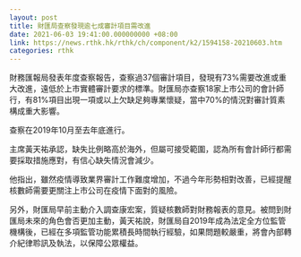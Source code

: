 ```yaml
---
layout: post
title: 財匯局查察發現逾七成審計項目需改進
date: 2021-06-03 19:41:00.000000000 +08:00
link: https://news.rthk.hk/rthk/ch/component/k2/1594158-20210603.htm
categories: rthk
---
```


財務匯報局發表年度查察報告，查察過37個審計項目，發現有73%需要改進或重大改進，遠低於上市實體審計要求的標準。財匯局亦查察18家上市公司的會計師行，有81%項目出現一項或以上欠缺足夠專業懷疑，當中70%的情況對審計質素構成重大影響。

查察在2019年10月至去年底進行。

主席黃天祐承認，缺失比例略高於海外，但屬可接受範圍，認為所有會計師行都需要採取措施應對，有信心缺失情況會減少。

他指出，雖然疫情導致業界審計工作難度增加，不過今年形勢相對改善，已經提醒核數師需要更關注上市公司在疫情下面對的風險。

另外，財匯局早前主動介入調查康宏案，質疑核數師對財務報表的意見。被問到財匯局未來的角色會否更加主動，黃天祐說，財匯局自2019年成為法定全方位監管機構後，已經在多項監管功能累積長時間執行經驗，如果問題較嚴重，將會內部轉介紀律聆訊及執法，以保障公眾權益。
